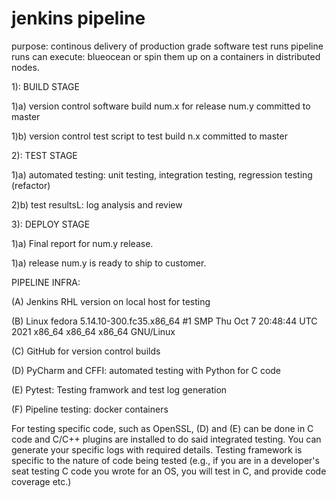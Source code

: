 # jenkins pipeline

purpose: continous delivery of production grade software test runs
pipeline runs can execute: blueocean or spin them up on a containers in distributed nodes. 

1): BUILD STAGE

1)a) version control software build num.x for release num.y committed to master

1)b) version control test script to test build n.x  committed to master

2): TEST STAGE

1)a) automated testing: unit testing, integration testing, regression testing (refactor)

2)b) test resultsL: log analysis and review

3): DEPLOY STAGE

1)a) Final report for num.y release.

1)a) release num.y is ready to ship to customer.


PIPELINE INFRA:

(A) Jenkins RHL version on local host for testing

(B) Linux fedora 5.14.10-300.fc35.x86_64 #1 SMP Thu Oct 7 20:48:44 UTC 2021 x86_64 x86_64 x86_64 GNU/Linux

(C) GitHub for version control builds

(D) PyCharm and CFFI: automated testing with Python for C code

(E) Pytest: Testing framwork and test log generation

(F) Pipeline testing: docker containers


For testing specific code, such as OpenSSL, (D) and (E) can be done in C code
and C/C++ plugins are installed to do said integrated testing. You can generate
your specific logs with required details. Testing framework is
specific to the nature of code being tested (e.g., if you are in a developer's seat
testing C code you wrote for an OS, you will test in C, and provide code coverage etc.)


